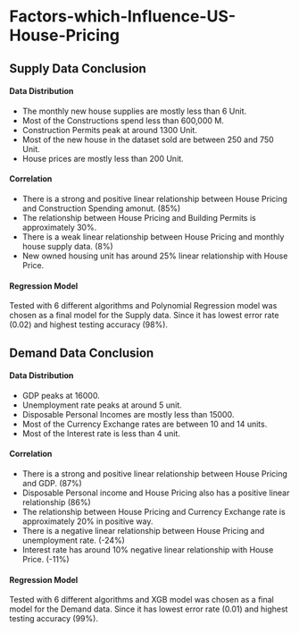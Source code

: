 # Factors-which-Influence-US-House-Pricing

## Supply Data Conclusion 

#### Data Distribution

- The monthly new house supplies are mostly less than 6 Unit.
- Most of the Constructions spend less than 600,000 M.
- Construction Permits peak at around 1300 Unit.
- Most of the new house in the dataset sold are between 250 and 750 Unit.
- House prices are mostly less than 200 Unit.

#### Correlation

- There is a strong and positive linear relationship between House Pricing and Construction Spending amonut. (85%)
- The relationship between House Pricing and Building Permits is approximately 30%.
- There is a weak linear relationship between House Pricing and monthly house supply data. (8%)
- New owned housing unit has around 25% linear relationship with House Price. 

#### Regression Model

Tested with 6 different algorithms and Polynomial Regression model was chosen as a final model for the Supply data.
Since it has lowest error rate (0.02) and highest testing accuracy (98%).

## Demand Data Conclusion

#### Data Distribution

- GDP peaks at 16000.
- Unemployment rate peaks at around 5 unit.
- Disposable Personal Incomes are mostly less than 15000.
- Most of the Currency Exchange rates are between 10 and 14 units.
- Most of the Interest rate is less than 4 unit.

#### Correlation
- There is a strong and positive linear relationship between House Pricing and GDP. (87%)
- Disposable Personal income and House Pricing also has a positive linear relationship (86%)
- The relationship between House Pricing and Currency Exchange rate is approximately 20% in positive way.
- There is a negative linear relationship between House Pricing and unemployment rate. (-24%)
- Interest rate has around 10% negative linear relationship with House Price. (-11%)

#### Regression Model

Tested with 6 different algorithms and XGB model was chosen as a final model for the Demand data.
Since it has lowest error rate (0.01) and highest testing accuracy (99%).
